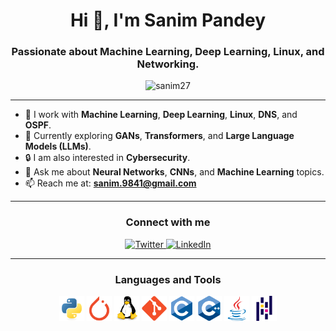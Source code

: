 <h1 align="center">Hi 👋, I'm Sanim Pandey</h1>
<h3 align="center">Passionate about Machine Learning, Deep Learning, Linux, and Networking.</h3>

<p align="center">
  <img src="https://komarev.com/ghpvc/?username=sanim27&label=Profile%20views&color=0e75b6&style=flat" alt="sanim27" />
</p>

---

- 🔭 I work with **Machine Learning**, **Deep Learning**, **Linux**, **DNS**, and **OSPF**.
- 🌱 Currently exploring **GANs**, **Transformers**, and **Large Language Models (LLMs)**.
- 🔒 I am also interested in **Cybersecurity**.
- 💬 Ask me about **Neural Networks**, **CNNs**, and **Machine Learning** topics.
- 📫 Reach me at: **sanim.9841@gmail.com**

---

<h3 align="center">Connect with me</h3>

<p align="center">
  <a href="https://twitter.com/sanim_027" target="blank">
    <img src="https://img.shields.io/twitter/follow/sanim_027?logo=twitter&style=for-the-badge" alt="Twitter" />
  </a>
  <a href="https://www.linkedin.com/in/sanim-pandey-a00910240/" target="blank">
    <img src="https://img.shields.io/badge/LinkedIn-Sanim%20Pandey-blue?style=for-the-badge&logo=linkedin" alt="LinkedIn" />
  </a>
</p>

---

<h3 align="center">Languages and Tools</h3>

<p align="center">
  <img src="https://raw.githubusercontent.com/devicons/devicon/master/icons/python/python-original.svg" alt="Python" width="40" height="40"/> 
  <img src="https://raw.githubusercontent.com/devicons/devicon/master/icons/pytorch/pytorch-original.svg" alt="PyTorch" width="40" height="40"/> 
  <img src="https://raw.githubusercontent.com/devicons/devicon/master/icons/linux/linux-original.svg" alt="Linux" width="40" height="40"/> 
  <img src="https://raw.githubusercontent.com/devicons/devicon/master/icons/git/git-original.svg" alt="Git" width="40" height="40"/> 
  <img src="https://raw.githubusercontent.com/devicons/devicon/master/icons/c/c-original.svg" alt="C" width="40" height="40"/> 
  <img src="https://raw.githubusercontent.com/devicons/devicon/master/icons/cplusplus/cplusplus-original.svg" alt="C++" width="40" height="40"/> 
  <img src="https://raw.githubusercontent.com/devicons/devicon/master/icons/java/java-original.svg" alt="Java" width="40" height="40"/> 
  <img src="https://raw.githubusercontent.com/devicons/devicon/master/icons/pandas/pandas-original.svg" alt="Pandas" width="40" height="40"/> 
</p>
